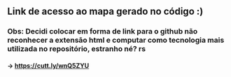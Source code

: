 ## Link de acesso ao mapa gerado no código :)
### Obs: Decidi colocar em forma de link para o github não reconhecer a extensão html e computar como tecnologia mais utilizada no repositório, estranho né? rs

#### -> https://cutt.ly/wnQ5ZYU